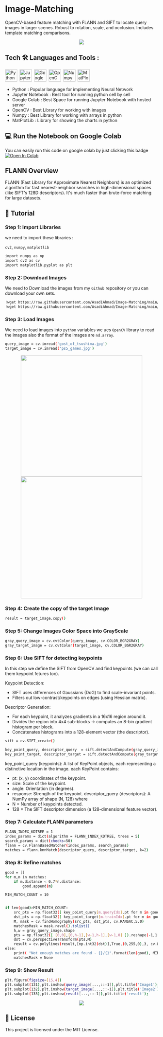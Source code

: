 # Image-Matching
OpenCV-based feature matching with FLANN and SIFT to locate query images in larger scenes. Robust to rotation, scale, and occlusion. Includes template matching comparisons.

<div display=flex align=center>
  <img src="/Pictures/result.jpg"/>
</div>

## Tech :hammer_and_wrench: Languages and Tools :

<div>
  <img src="https://github.com/devicons/devicon/blob/master/icons/python/python-original.svg" title="Python" alt="Python" width="40" height="40"/>&nbsp;
  <img src="https://github.com/devicons/devicon/blob/master/icons/jupyter/jupyter-original.svg" title="Jupyter Notebook" alt="Jupyter Notebook" width="40" height="40"/>&nbsp;
  <img src="https://assets.st-note.com/img/1670632589167-x9aAV8lmnH.png" title="Google Colab" alt="Google Colab" width="40" height="40"/>&nbsp;
  <img src="https://github.com/devicons/devicon/blob/master/icons/opencv/opencv-original.svg" title="OpenCV" alt="OpenCV" width="40" height="40"/>&nbsp;
  <img src="https://github.com/devicons/devicon/blob/master/icons/numpy/numpy-original.svg" title="Numpy" alt="Numpy" width="40" height="40"/>&nbsp;
  <img src="https://github.com/devicons/devicon/blob/master/icons/matplotlib/matplotlib-original.svg"  title="MatPlotLib" alt="MatPlotLib" width="40" height="40"/>&nbsp;
</div>

- Python : Popular language for implementing Neural Network
- Jupyter Notebook : Best tool for running python cell by cell
- Google Colab : Best Space for running Jupyter Notebook with hosted server
- OpenCV : Best Library for working with images
- Numpy : Best Library for working with arrays in python
- MatPlotLib : Library for showing the charts in python

## 💻 Run the Notebook on Google Colab

You can easily run this code on google colab by just clicking this badge [![Open In Colab](https://colab.research.google.com/assets/colab-badge.svg)](https://colab.research.google.com/github/AsadiAhmad/Image-Matching/blob/main/Code/Image_Matching.ipynb)

## FLANN Overview

FLANN (Fast Library for Approximate Nearest Neighbors) is an optimized algorithm for fast nearest-neighbor searches in high-dimensional spaces (like SIFT's 128D descriptors). It's much faster than brute-force matching for large datasets.

## 📝 Tutorial

### Step 1: Import Libraries

we need to import these libraries :

`cv2`, `numpy`, `matplotlib`

```sh
import numpy as np
import cv2 as cv
import matplotlib.pyplot as plt
```

### Step 2: Download Images

We need to Download the images from my `Github` repository or you can download your own sets.

```sh
!wget https://raw.githubusercontent.com/AsadiAhmad/Image-Matching/main/Pictures/ps5_games.jpg -O ps5_games.jpg
!wget https://raw.githubusercontent.com/AsadiAhmad/Image-Matching/main/Pictures/gost_of_tsushima.jpg -O gost_of_tsushima.jpg
```

### Step 3: Load Images

We need to load images into `python` variables we ues `OpenCV` library to read the images also the format of the images are `nd.array`.

```sh
query_image = cv.imread('gost_of_tsushima.jpg')
target_image = cv.imread('ps5_games.jpg')
```

<div display=flex align=center>
  <img src="/Pictures/gost_of_tsushima.jpg" width="400px"/>
  <img src="/Pictures/ps5_games.jpg" width="400px"/>
</div>

### Step 4: Create the copy of the target Image

```sh
result = target_image.copy()
```

### Step 5: Change Images Color Space into GrayScale

```sh
gray_query_image = cv.cvtColor(query_image, cv.COLOR_BGR2GRAY)
gray_target_image = cv.cvtColor(target_image, cv.COLOR_BGR2GRAY)
```

### Step 6: Use SIFT for detecting keypoints

In this step we define the SIFT from OpenCV and find keypoints (we can call them keypoint fetures too).

Keypoint Detection:

- SIFT uses differences of Gaussians (DoG) to find scale-invariant points.
- Filters out low-contrast/keypoints on edges (using Hessian matrix).

Descriptor Generation:

- For each keypoint, it analyzes gradients in a 16x16 region around it.
- Divides the region into 4x4 sub-blocks → computes an 8-bin gradient histogram per block.
- Concatenates histograms into a 128-element vector (the descriptor).

```sh
sift = cv.SIFT_create()

key_point_query, descriptor_query  = sift.detectAndCompute(gray_query_image, None)
key_point_target, descriptor_target = sift.detectAndCompute(gray_target_image, None)
```

key_point_query (keypoints): A list of KeyPoint objects, each representing a distinctive location in the image. each KeyPoint contains:
- pt: (x, y) coordinates of the keypoint.
- size: Scale of the keypoint.
- angle: Orientation (in degrees).
- response: Strength of the keypoint.
descriptor_query (descriptors): A NumPy array of shape (N, 128) where 
- N = Number of keypoints detected.
- 128 = The SIFT descriptor dimension (a 128-dimensional feature vector).

### Step 7: Calculate FLANN parameters

```sh
FLANN_INDEX_KDTREE = 1
index_params = dict(algorithm = FLANN_INDEX_KDTREE, trees = 5)
search_params = dict(checks=50)
flann = cv.FlannBasedMatcher(index_params, search_params)
matches = flann.knnMatch(descriptor_query, descriptor_target, k=2)
```

### Step 8: Refine matches

```sh
good = []
for m,n in matches:
    if m.distance < 0.7*n.distance:
        good.append(m)

MIN_MATCH_COUNT = 10


if len(good)>MIN_MATCH_COUNT:
    src_pts = np.float32([ key_point_query[m.queryIdx].pt for m in good ]).reshape(-1,1,2)
    dst_pts = np.float32([ key_point_target[m.trainIdx].pt for m in good ]).reshape(-1,1,2)
    M, mask = cv.findHomography(src_pts, dst_pts, cv.RANSAC,5.0)
    matchesMask = mask.ravel().tolist()
    h,w = gray_query_image.shape
    pts = np.float32([ [0,0],[0,h-1],[w-1,h-1],[w-1,0] ]).reshape(-1,1,2)
    dst = cv.perspectiveTransform(pts,M)
    result = cv.polylines(result,[np.int32(dst)],True,(0,255,0),3, cv.LINE_AA)
else:
    print( "Not enough matches are found - {}/{}".format(len(good), MIN_MATCH_COUNT) )
    matchesMask = None
```

### Step 9: Show Result

```sh
plt.figure(figsize=[15,4])
plt.subplot(131),plt.imshow(query_image[...,::-1]),plt.title('Image1');
plt.subplot(132),plt.imshow(target_image[...,::-1]),plt.title('Image2');
plt.subplot(133),plt.imshow(result[...,::-1]),plt.title('result');
```

<div display=flex align=center>
  <img src="/Pictures/result.jpg"/>
</div>

## 🪪 License

This project is licensed under the MIT License.
